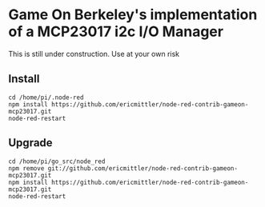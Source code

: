 # Game On Berkeley's implementation of a MCP23017 i2c I/O Manager

This is still under construction. Use at your own risk

## Install
```
cd /home/pi/.node-red
npm install https://github.com/ericmittler/node-red-contrib-gameon-mcp23017.git
node-red-restart
```


## Upgrade
```
cd /home/pi/go_src/node_red
npm remove git://github.com/ericmittler/node-red-contrib-gameon-mcp23017.git
npm install https://github.com/ericmittler/node-red-contrib-gameon-mcp23017.git
node-red-restart
```

